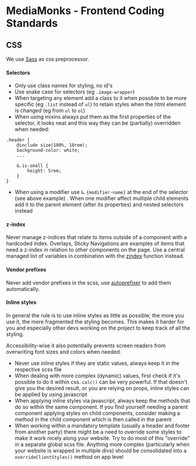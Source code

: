 # MediaMonks - Frontend Coding Standards

## CSS

We use [Sass](https://sass-lang.com/) as css preprocessor.

#### Selectors
- Only use class names for styling, no id's
- Use snake case for selectors (eg `.image-wrapper`)
- When targeting any element add a class to it when possible to be more specific (eg `.list` instead of `ul`) to retain styles when the html element is changed (eg from `ul` to `ol`)
- When using mixins always put them as the first properties of the selector, it looks neat and this way they can be (partially) overridden when needed:
```
.header {
    @include size(100%, 10rem);
    background-color: white;
    ...
    
    &.is-small {
        height: 5rem;
    }
}
```
- When using a modifier use `&.{modifier-name}` at the end of the selector (see above example) . When one modifier affect multiple child elements add it to the parent element (after its properties) and nested selectors instead


#### z-index
Never manage z-indices that relate to items outside of a component with a hardcoded index. Overlays, Sticky Navigations are examples of items that need a z-index in relation to other components on the page. Use a central managed list of variables in combination with the [zindex](https://github.com/mediamonks/seng-scss/blob/master/utils/function/_zindex.scss) function instead.

#### Vendor prefixes
Never add vendor prefixes in the scss, use [autoprefixer](https://github.com/postcss/autoprefixer) to add them automatically.

#### Inline styles
In general the rule is to use inline styles as little as possible; the more you use it, the more fragmented the styling becomes. This makes it harder for you and especially other devs working on the project to keep track of all the styling. 

Accessibility-wise it also potentially prevents screen readers from overwriting font sizes and colors when needed.

- Never use inline styles if they are static values, always keep it in the respective scss file
- When dealing with more complex (dynamic) values, first check if it's possible to do it within css. `calc()` can be very powerful. If that doesn't give you the desired result, or you are relying on props, inline styles can be applied by using javascript
- When applying inline styles via javascript, always keep the methods that do so within the same component. If you find yourself needing a parent component applying styles on child components, consider making a method in the child component which is then called in the parent
- When working within a mandatory template (usually a header and footer from another party) there might be a need to override some styles to make it work nicely along your website. Try to do most of this "override" in a separate global scss file. Anything more complex (particularly when your website is wrapped in multiple divs) should be consolidated into a `overrideClientStyles()` method on app level  

